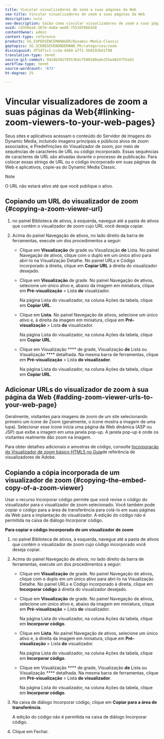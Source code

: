 ```yaml
---
title: Vincular visualizadores de zoom a suas páginas da Web
seo-title: Vincular visualizadores de zoom a suas páginas da Web
description: nulo
seo-description: Saiba como vincular visualizadores de zoom a suas páginas da Web.
uuid: cd350ea4-267e-4a8a-aed8-7553df86b438
contentOwner: admin
content-type: reference
products: SG_EXPERIENCEMANAGER/Dynamic-Media-Classic
geptopics: SG_SCENESEVENONDEMAND_PK/categories/zoom
discoiquuid: df5471c1-ccda-4dd4-a7f1-5b9193b41f98
translation-type: tm+mt
source-git-commit: 9424b392f85536dc75083d0ade255e4824755ed1
workflow-type: tm+mt
source-wordcount: '673'
ht-degree: 2%

---
```



# Vincular visualizadores de zoom a suas páginas da Web{#linking-zoom-viewers-to-your-web-pages}

Seus sites e aplicativos acessam o conteúdo do Servidor de Imagens do Dynamic Media, incluindo imagens principais e públicos alvos de zoom associados, e Predefinições do Visualizador de zoom, por meio de sequências de caracteres de URL ou código incorporado. Essas sequências de caracteres de URL são ativadas durante o processo de publicação. Para colocar essas strings de URL ou o código incorporado em suas páginas da Web e aplicativos, copie-as do Dynamic Media Classic.

>[!NOTE]
>
>O URL não estará ativo até que você publique o ativo.

## Copiando um URL do visualizador de zoom {#copying-a-zoom-viewer-url}

1. no painel Biblioteca de ativos, à esquerda, navegue até a pasta de ativos que contém o visualizador de zoom cujo URL você deseja copiar.
1. Acima do painel Navegação de ativos, no lado direito da barra de ferramentas, execute um dos procedimentos a seguir:

   * Clique em **Visualização** de grade ou Visualização **de** Lista. No painel Navegação de ativos, clique com o duplo em um único ativo para abri-lo na Visualização Detalhe. No painel URLs e Código incorporado à direita, clique em **Copiar URL** à direita do visualizador desejado.
   * Clique em **Visualização** de grade. No painel Navegação de ativos, selecione um único ativo e, abaixo da imagem em miniatura, clique em **Pré-visualização** > Lista **do** visualizador.

      Na página Lista do visualizador, na coluna Ações da tabela, clique em **Copiar URL**.

   * Clique em **Lista**. No painel Navegação de ativos, selecione um único ativo e, à direita da imagem em miniatura, clique em **Pré-visualização** > Lista **do** visualizador.

      Na página Lista do visualizador, na coluna Ações da tabela, clique em **Copiar URL**.

   * Clique em Visualização **** de grade, Visualização **de** Lista ou Visualização **** detalhada. Na mesma barra de ferramentas, clique em **Pré-visualização** > Lista **do visualizador**.

      Na página Lista do visualizador, na coluna Ações da tabela, clique em **Copiar URL**.

## Adicionar URLs do visualizador de zoom à sua página da Web {#adding-zoom-viewer-urls-to-your-web-page}

Geralmente, visitantes para imagens de zoom de um site selecionando primeiro um ícone de Zoom (geralmente, o ícone mostra a imagem de uma lupa). Selecionar esse ícone inicia uma página da Web dinâmica (ASP ou JSP) que exibe a imagem em uma janela pop-up. A janela pop-up é onde os visitantes realmente dão zoom na imagem.

Para obter detalhes adicionais e amostras de código, consulte [Incorporação do Visualizador de zoom básico HTML5 no Guia](https://docs.adobe.com/content/help/en/dynamic-media-developer-resources/library/viewers-aem-assets-dmc/basic-zoom/c-html5-20-basic-zoom-viewer-about.html)de referência de visualizadores de Adobe.

## Copiando a cópia incorporada de um visualizador de zoom {#copying-the-embed-copy-of-a-zoom-viewer}

Usar o recurso Incorporar código permite que você revise o código do visualizador para o visualizador de zoom selecionado. Você também pode copiar o código para a área de transferência para colá-lo em suas páginas da Web para a implantação do visualizador. A edição do código não é permitida na caixa de diálogo Incorporar código.

**Para copiar o código incorporado de um visualizador de zoom**

1. no painel Biblioteca de ativos, à esquerda, navegue até a pasta de ativos que contém o visualizador de zoom cujo código incorporado você deseja copiar.
1. Acima do painel Navegação de ativos, no lado direito da barra de ferramentas, execute um dos procedimentos a seguir:

   * Clique em **Visualização** de grade. No painel Navegação de ativos, clique com o duplo em um único ativo para abri-lo na Visualização Detalhe. No painel URLs e Código incorporado à direita, clique em **Incorporar código** à direita do visualizador desejado.
   * Clique em **Visualização** de grade. No painel Navegação de ativos, selecione um único ativo e, abaixo da imagem em miniatura, clique em **Pré-visualização** > Lista **do** visualizador.

      Na página Lista do visualizador, na coluna Ações da tabela, clique em **Incorporar código**.

   * Clique em **Lista**. No painel Navegação de ativos, selecione um único ativo e, à direita da imagem em miniatura, clique em **Pré-visualização** > Lista **do** visualizador.

      Na página Lista do visualizador, na coluna Ações da tabela, clique em **Incorporar código**.

   * Clique em Visualização **** de grade, Visualização **de** Lista ou Visualização **** detalhada. Na mesma barra de ferramentas, clique em **Pré-visualização** > Lista **do visualizador**.

      Na página Lista do visualizador, na coluna Ações da tabela, clique em **Incorporar código**.

1. Na caixa de diálogo Incorporar código, clique em **Copiar para a área de transferência**.

   A edição do código não é permitida na caixa de diálogo Incorporar código.

1. Clique em Fechar.

